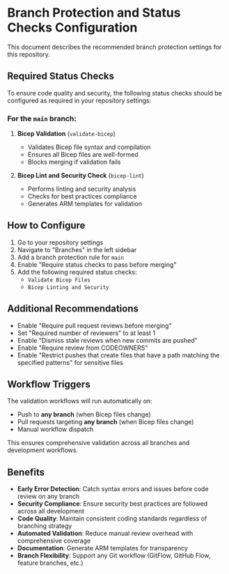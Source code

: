 # Branch Protection and Status Checks Configuration

This document describes the recommended branch protection settings for this repository.

## Required Status Checks

To ensure code quality and security, the following status checks should be configured as required in your repository settings:

### For the `main` branch:

1. **Bicep Validation** (`validate-bicep`)
   - Validates Bicep file syntax and compilation
   - Ensures all Bicep files are well-formed
   - Blocks merging if validation fails

2. **Bicep Lint and Security Check** (`bicep-lint`)
   - Performs linting and security analysis
   - Checks for best practices compliance
   - Generates ARM templates for validation

## How to Configure

1. Go to your repository settings
2. Navigate to "Branches" in the left sidebar
3. Add a branch protection rule for `main`
4. Enable "Require status checks to pass before merging"
5. Add the following required status checks:
   - `Validate Bicep Files`
   - `Bicep Linting and Security`

## Additional Recommendations

- Enable "Require pull request reviews before merging"
- Set "Required number of reviewers" to at least 1
- Enable "Dismiss stale reviews when new commits are pushed"
- Enable "Require review from CODEOWNERS"
- Enable "Restrict pushes that create files that have a path matching the specified patterns" for sensitive files

## Workflow Triggers

The validation workflows will run automatically on:
- Push to **any branch** (when Bicep files change)
- Pull requests targeting **any branch** (when Bicep files change)
- Manual workflow dispatch

This ensures comprehensive validation across all branches and development workflows.

## Benefits

- **Early Error Detection**: Catch syntax errors and issues before code review on any branch
- **Security Compliance**: Ensure security best practices are followed across all development
- **Code Quality**: Maintain consistent coding standards regardless of branching strategy
- **Automated Validation**: Reduce manual review overhead with comprehensive coverage
- **Documentation**: Generate ARM templates for transparency
- **Branch Flexibility**: Support any Git workflow (GitFlow, GitHub Flow, feature branches, etc.)
